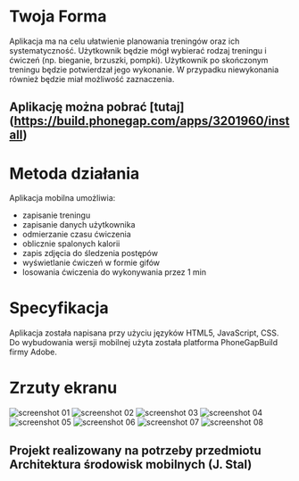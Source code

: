 # Twoja Forma

Aplikacja ma na celu ułatwienie planowania treningów oraz ich systematyczność.
Użytkownik będzie mógł wybierać rodzaj treningu i ćwiczeń (np. bieganie, brzuszki, pompki).
Użytkownik po skończonym treningu będzie potwierdzał jego wykonanie.
W przypadku niewykonania również będzie miał możliwość zaznaczenia.

## Aplikację można pobrać [tutaj] (https://build.phonegap.com/apps/3201960/install)

# Metoda działania

Aplikacja mobilna umożliwia:
* zapisanie treningu
* zapisanie danych użytkownika
* odmierzanie czasu ćwiczenia
* oblicznie spalonych kalorii
* zapis zdjęcia do śledzenia postępów
* wyświetlanie ćwiczeń w formie gifów
* losowania ćwiczenia do wykonywania przez 1 min


# Specyfikacja

Aplikacja została napisana przy użyciu języków HTML5, JavaScript, CSS.
Do wybudowania wersji mobilnej użyta została platforma PhoneGapBuild firmy Adobe.

# Zrzuty ekranu

![screenshot 01](./screenshots/01.png "01")
![screenshot 02](./screenshots/02.png "02")
![screenshot 03](./screenshots/03.png "03")
![screenshot 04](./screenshots/04.png "04")
![screenshot 05](./screenshots/05.png "05")
![screenshot 06](./screenshots/06.png "06")
![screenshot 07](./screenshots/07.png "07")
![screenshot 08](./screenshots/08.png "08")

## Projekt realizowany na potrzeby przedmiotu Architektura środowisk mobilnych (J. Stal)